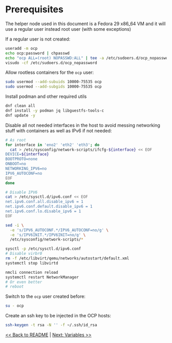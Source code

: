 # Prerequisites

The helper node used in this document is a Fedora 29 x86_64 VM and it will use
a regular user instead root user (with some exceptions)

If a regular user is not created:

```bash
useradd -m ocp
echo ocp:password | chpasswd
echo "ocp ALL=(root) NOPASSWD:ALL" | tee -a /etc/sudoers.d/ocp_nopassword
visudo -cf /etc/sudoers.d/ocp_nopassword
```

Allow rootless containers for the `ocp` user:

```bash
sudo usermod --add-subuids 10000-75535 ocp
sudo usermod --add-subgids 10000-75535 ocp
```

Install podman and other required utils

```bash
dnf clean all
dnf install -y podman jq libguestfs-tools-c
dnf update -y
```

Disable all not needed interfaces in the host to avoid messing networking stuff
with containers as well as IPv6 if not needed:

```bash
# As root
for interface in 'eno2' 'eth2' 'eth3'; do
  cat > /etc/sysconfig/network-scripts/ifcfg-${interface} << EOF
DEVICE=${interface}
BOOTPROTO=none
ONBOOT=no
NETWORKING_IPV6=no
IPV6_AUTOCONF=no
EOF
done

# Disable IPV6
cat > /etc/sysctl.d/ipv6.conf << EOF
net.ipv6.conf.all.disable_ipv6 = 1
net.ipv6.conf.default.disable_ipv6 = 1
net.ipv6.conf.lo.disable_ipv6 = 1
EOF

sed -i \
  -e 's/IPV6_AUTOCONF.*/IPV6_AUTOCONF=no/g' \
  -e 's/IPV6INIT.*/IPV6INIT=no/g' \
  /etc/sysconfig/network-scripts/*

sysctl -p /etc/sysctl.d/ipv6.conf
# Disable virbr0
rm -f /etc/libvirt/qemu/networks/autostart/default.xml
systemctl stop libvirtd

nmcli connection reload
systemctl restart NetworkManager
# Or even better
# reboot
```

Switch to the `ocp` user created before:

```bash
su - ocp
```

Create an ssh key to be injected in the OCP hosts:

```bash
ssh-keygen -t rsa -N '' -f ~/.ssh/id_rsa
```

[<< Back to README](../README.md) | [Next: Variables >>](1-variables.md)
